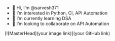 - 👋 Hi, I’m @sarvesh371
- 👀 I’m interested in Python, CI, API Automation
- 🌱 I’m currently learning DSA
- 💞️ I’m looking to collaborate on API Automation


[![MasterHead](your image link)](your GitHub link)

<!---
sarvesh371/sarvesh371 is a ✨ special ✨ repository because its `README.md` (this file) appears on your GitHub profile.
You can click the Preview link to take a look at your changes.
--->
